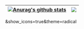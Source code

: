 | <a href="https://github.com/edmonds4553"><img align="center" src="https://github-readme-stats.vercel.app/api?username=edmonds4553&show_icons=true&include_all_commits=true&theme=buefy&hide_border=true" alt="Anurag's github stats" /></a> | <a href="https://github.com/edmonds4553"><img align="center" src="https://github-readme-stats.vercel.app/api/top-langs/?username=edmonds4553&layout=compact&theme=buefy&hide_border=true" /></a> |
| ------------- | ------------- |
&show_icons=true&theme=radical
